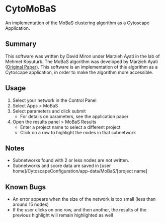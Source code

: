 # CytoMoBaS
An implementation of the MoBaS clustering algorithm as a Cytoscape Application.

## Summary
This software was written by David Miron under Marzieh Ayati in the lab of Mehmet Koyuturk. The MoBaS algorithm
was developed by Marzieh Ayati ([Original Paper](www.google.com)). This software is an implementation
of this algorithm as a Cytoscape application, in order to make the algorithm more accessible.

## Usage
1. Select your network in the Control Panel
2. Select Apps > MoBaS
3. Select parameters and click submit
   - For details on parameters, see the application paper
4. Open the results panel > MoBaS Results
   - Enter a project name to select a different project
   - Click on a row to highlight the nodes in that subnetwork

## Notes
- Subnetworks found with 2 or less nodes are not written.
- Subnetworks and score data are saved in [user home]/CytoscapeConfiguration/app-data/MoBaS/[project name]


## Known Bugs
- An error appears when the size of the network is too small (less than around 15 nodes)
- If the user clicks on one row, and then another, the results of the previous highlight will remain highlighted as well
